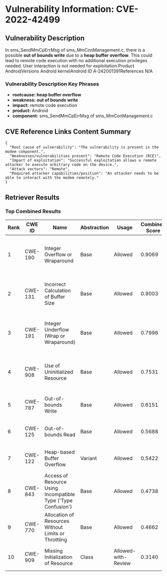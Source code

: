 # Vulnerability Information: CVE-2022-42499

## Vulnerability Description
In sms_SendMmCpErrMsg of sms_MmConManagement.c, there is a possible **out of bounds write** due to a **heap buffer overflow**. This could lead to remote code execution with no additional execution privileges needed. User interaction is not needed for exploitation.Product AndroidVersions Android kernelAndroid ID A-242001391References N/A

### Vulnerability Description Key Phrases
- **rootcause:** **heap buffer overflow**
- **weakness:** **out of bounds write**
- **impact:** remote code execution
- **product:** Android
- **component:** sms_SendMmCpErrMsg of sms_MmConManagement.c

## CVE Reference Links Content Summary
```
{
  "Root cause of vulnerability": "The vulnerability is present in the modem component.",
  "Weaknesses/vulnerabilities present": "Remote Code Execution (RCE)",
  "Impact of exploitation": "Successful exploitation allows a remote attacker to execute arbitrary code on the device.",
  "Attack vectors": "Remote",
  "Required attacker capabilities/position": "An attacker needs to be able to interact with the modem remotely."
}
```

## Retriever Results

### Top Combined Results

| Rank | CWE ID | Name | Abstraction | Usage | Combined Score | Retrievers | Individual Scores |
|------|--------|------|-------------|-------|---------------|------------|-------------------|
| 1 | CWE-190 | Integer Overflow or Wraparound | Base | Allowed | 0.9069 | dense, sparse, graph | dense: 0.558, sparse: 0.535, graph: 0.899 |
| 2 | CWE-131 | Incorrect Calculation of Buffer Size | Base | Allowed | 0.9003 | dense, sparse, graph | dense: 0.566, sparse: 0.515, graph: 0.902 |
| 3 | CWE-191 | Integer Underflow (Wrap or Wraparound) | Base | Allowed | 0.7996 | dense, sparse, graph | dense: 0.546, sparse: 0.546, graph: 0.598 |
| 4 | CWE-908 | Use of Uninitialized Resource | Base | Allowed | 0.7531 | dense, sparse, graph | dense: 0.526, sparse: 0.522, graph: 0.535 |
| 5 | CWE-787 | Out-of-bounds Write | Base | Allowed | 0.6151 | sparse, graph | sparse: 0.468, graph: 0.971 |
| 6 | CWE-125 | Out-of-bounds Read | Base | Allowed | 0.5688 | sparse, graph | sparse: 0.501, graph: 0.789 |
| 7 | CWE-122 | Heap-based Buffer Overflow | Variant | Allowed | 0.5422 | dense, sparse | dense: 0.549, sparse: 0.546 |
| 8 | CWE-843 | Access of Resource Using Incompatible Type ('Type Confusion') | Base | Allowed | 0.4738 | sparse, graph | sparse: 0.452, graph: 0.602 |
| 9 | CWE-770 | Allocation of Resources Without Limits or Throttling | Base | Allowed | 0.4662 | sparse, graph | sparse: 0.458, graph: 0.572 |
| 10 | CWE-909 | Missing Initialization of Resource | Class | Allowed-with-Review | 0.3140 | dense, sparse | dense: 0.554, sparse: 0.450 |

